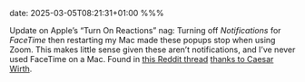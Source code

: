 date: 2025-03-05T08:21:31+01:00
%%%

Update on Apple’s “Turn On Reactions” nag: Turning off *Notifications* for *FaceTime* then restarting my Mac made these popups stop when using Zoom. This makes little sense given these aren’t notifications, and I’ve never used FaceTime on a Mac. Found in [this Reddit thread](https://www.reddit.com/r/mac/comments/171rs4k/comment/m5x0odz/) [thanks to Caesar Wirth](https://mas.to/users/cjwirth/statuses/114080988448046559).
